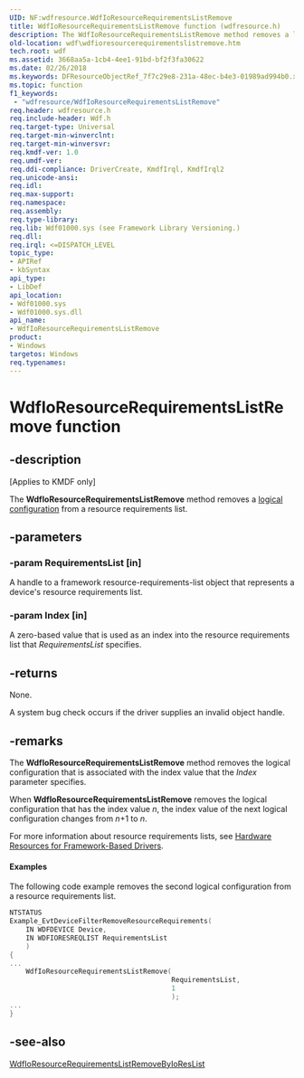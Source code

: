 ```yaml
---
UID: NF:wdfresource.WdfIoResourceRequirementsListRemove
title: WdfIoResourceRequirementsListRemove function (wdfresource.h)
description: The WdfIoResourceRequirementsListRemove method removes a logical configuration from a resource requirements list.
old-location: wdf\wdfioresourcerequirementslistremove.htm
tech.root: wdf
ms.assetid: 3668aa5a-1cb4-4ee1-91bd-bf2f3fa30622
ms.date: 02/26/2018
ms.keywords: DFResourceObjectRef_7f7c29e8-231a-48ec-b4e3-01989ad994b0.xml, WdfIoResourceRequirementsListRemove, WdfIoResourceRequirementsListRemove method, kmdf.wdfioresourcerequirementslistremove, wdf.wdfioresourcerequirementslistremove, wdfresource/WdfIoResourceRequirementsListRemove
ms.topic: function
f1_keywords:
 - "wdfresource/WdfIoResourceRequirementsListRemove"
req.header: wdfresource.h
req.include-header: Wdf.h
req.target-type: Universal
req.target-min-winverclnt: 
req.target-min-winversvr: 
req.kmdf-ver: 1.0
req.umdf-ver: 
req.ddi-compliance: DriverCreate, KmdfIrql, KmdfIrql2
req.unicode-ansi: 
req.idl: 
req.max-support: 
req.namespace: 
req.assembly: 
req.type-library: 
req.lib: Wdf01000.sys (see Framework Library Versioning.)
req.dll: 
req.irql: <=DISPATCH_LEVEL
topic_type:
- APIRef
- kbSyntax
api_type:
- LibDef
api_location:
- Wdf01000.sys
- Wdf01000.sys.dll
api_name:
- WdfIoResourceRequirementsListRemove
product:
- Windows
targetos: Windows
req.typenames: 
---
```


# WdfIoResourceRequirementsListRemove function


## -description


<p class="CCE_Message">[Applies to KMDF only]</p>

The <b>WdfIoResourceRequirementsListRemove</b> method removes a <a href="https://docs.microsoft.com/windows-hardware/drivers/kernel/hardware-resources">logical configuration</a> from a resource requirements list.


## -parameters




### -param RequirementsList [in]

A handle to a framework resource-requirements-list object that represents a device's resource requirements list.


### -param Index [in]

A zero-based value that is used as an index into the resource requirements list that <i>RequirementsList</i> specifies. 


## -returns



None.

A system bug check occurs if the driver supplies an invalid object handle.




## -remarks



The <b>WdfIoResourceRequirementsListRemove</b> method removes the logical configuration that is associated with the index value that the <i>Index</i> parameter specifies.

When <b>WdfIoResourceRequirementsListRemove</b> removes the logical configuration that has the index value <i>n</i>, the index value of the next logical configuration changes from <i>n</i>+1 to <i>n</i>.

For more information about resource requirements lists, see <a href="https://docs.microsoft.com/windows-hardware/drivers/wdf/hardware-resources-for-kmdf-drivers">Hardware Resources for Framework-Based Drivers</a>.


#### Examples

The following code example removes the second logical configuration from a resource requirements list.

```cpp
NTSTATUS
Example_EvtDeviceFilterRemoveResourceRequirements(
    IN WDFDEVICE Device,
    IN WDFIORESREQLIST RequirementsList
    )
{
...
    WdfIoResourceRequirementsListRemove(
                                        RequirementsList,
                                        1
                                        );
...
}
```



## -see-also




<a href="https://docs.microsoft.com/windows-hardware/drivers/ddi/content/wdfresource/nf-wdfresource-wdfioresourcerequirementslistremovebyioreslist">WdfIoResourceRequirementsListRemoveByIoResList</a>
 

 


